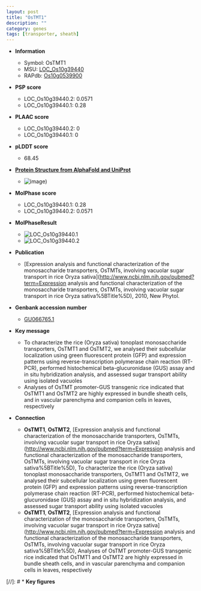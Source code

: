 ```yaml
---
layout: post
title: "OsTMT1"
description: ""
category: genes
tags: [transporter, sheath]
---
```


* **Information**  
    + Symbol: OsTMT1  
    + MSU: [LOC_Os10g39440](http://rice.plantbiology.msu.edu/cgi-bin/ORF_infopage.cgi?orf=LOC_Os10g39440)  
    + RAPdb: [Os10g0539900](http://rapdb.dna.affrc.go.jp/viewer/gbrowse_details/irgsp1?name=Os10g0539900)  

* **PSP score**  
    + LOC_Os10g39440.2: 0.0571 
    + LOC_Os10g39440.1: 0.28 

* **PLAAC score**  
    + LOC_Os10g39440.2: 0 
    + LOC_Os10g39440.1: 0 

* **pLDDT score**
    + 68.45

* **[Protein Structure from AlphaFold and UniProt](https://www.uniprot.org/uniprotkb/Q336W8/entry#structure)**
    + ![image](https://ricepsp.github.io/images/Q3/AF-Q336W8-F1.png))

* **MolPhase score**
    + LOC_Os10g39440.1: 0.28
    + LOC_Os10g39440.2: 0.0571

* **MolPhaseResult**
    + ![LOC_Os10g39440.1](https://ricepsp.github.io/pictures/LOC_Os10g/LOC_Os10g39440.1.png)
    + ![LOC_Os10g39440.2](https://ricepsp.github.io/pictures/LOC_Os10g/LOC_Os10g39440.2.png)

* **Publication**  
    + [Expression analysis and functional characterization of the monosaccharide transporters, OsTMTs, involving vacuolar sugar transport in rice Oryza sativa](http://www.ncbi.nlm.nih.gov/pubmed?term=Expression analysis and functional characterization of the monosaccharide transporters, OsTMTs, involving vacuolar sugar transport in rice Oryza sativa%5BTitle%5D), 2010, New Phytol.

* **Genbank accession number**  
    + [GU066765.1](http://www.ncbi.nlm.nih.gov/nuccore/GU066765.1)

* **Key message**  
    + To characterize the rice (Oryza sativa) tonoplast monosaccharide transporters, OsTMT1 and OsTMT2, we analysed their subcellular localization using green fluorescent protein (GFP) and expression patterns using reverse-transcription polymerase chain reaction (RT-PCR), performed histochemical beta-glucuronidase (GUS) assay and in situ hybridization analysis, and assessed sugar transport ability using isolated vacuoles
    + Analyses of OsTMT promoter-GUS transgenic rice indicated that OsTMT1 and OsTMT2 are highly expressed in bundle sheath cells, and in vascular parenchyma and companion cells in leaves, respectively

* **Connection**  
    + __OsTMT1__, __OsTMT2__, [Expression analysis and functional characterization of the monosaccharide transporters, OsTMTs, involving vacuolar sugar transport in rice Oryza sativa](http://www.ncbi.nlm.nih.gov/pubmed?term=Expression analysis and functional characterization of the monosaccharide transporters, OsTMTs, involving vacuolar sugar transport in rice Oryza sativa%5BTitle%5D), To characterize the rice (Oryza sativa) tonoplast monosaccharide transporters, OsTMT1 and OsTMT2, we analysed their subcellular localization using green fluorescent protein (GFP) and expression patterns using reverse-transcription polymerase chain reaction (RT-PCR), performed histochemical beta-glucuronidase (GUS) assay and in situ hybridization analysis, and assessed sugar transport ability using isolated vacuoles
    + __OsTMT1__, __OsTMT2__, [Expression analysis and functional characterization of the monosaccharide transporters, OsTMTs, involving vacuolar sugar transport in rice Oryza sativa](http://www.ncbi.nlm.nih.gov/pubmed?term=Expression analysis and functional characterization of the monosaccharide transporters, OsTMTs, involving vacuolar sugar transport in rice Oryza sativa%5BTitle%5D), Analyses of OsTMT promoter-GUS transgenic rice indicated that OsTMT1 and OsTMT2 are highly expressed in bundle sheath cells, and in vascular parenchyma and companion cells in leaves, respectively

[//]: # * **Key figures**  


